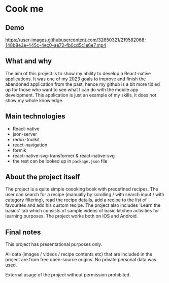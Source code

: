 # Cook me
## Demo

https://user-images.githubusercontent.com/32650321/219582068-148b8e3e-445c-4ec0-ae72-fb0cd5c1e6e7.mp4

## What and why
The aim of this project is to show my ability to develop a React-native applications. 
It was one of my 2023 goals to improve and finish the abandoned application from the past, hence my github is a bit more tidied up for those who want to see what I can do with the mobile app development. This application is just an example of my skills, it does not show my whole knowledge.

## Main technologies
- React-native
- json-server
- redux-toolkit
- react-navigation
- formik
- react-native-svg-transformer & react-native-svg
- the rest can be looked up in `package.json` file

## About the project itself
The project is a quite simple coooking book with predefined recipes. The user can search for a recipe (manually by scrolling / with search input / with category filtering), read the recipe details, add a recipe to the list of favourites and add his custom recipe.
The project also includes 'Learn the basics' tab which consists of sample videos of basic kitchen activities for learning purposes.
The project works both on IOS and Android.

## Final notes
This project has presentational purposes only. 

All data (images / videos / recipe contents etc) that are included in the project are from free open-source origins. No private personal data was used.

External usage of the project without permission prohibited.
